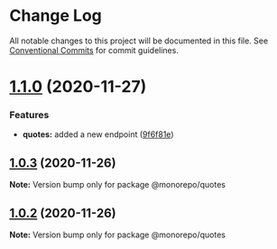 # Change Log

All notable changes to this project will be documented in this file.
See [Conventional Commits](https://conventionalcommits.org) for commit guidelines.

# [1.1.0](https://github.com/karopolopoulos/a-song-of-monorepos-and-microservices/compare/@monorepo/quotes@1.0.3...@monorepo/quotes@1.1.0) (2020-11-27)


### Features

* **quotes:** added a new endpoint ([9f6f81e](https://github.com/karopolopoulos/a-song-of-monorepos-and-microservices/commit/9f6f81e3f9f8be00d19f8e95d3acfbb9ae249387))





## [1.0.3](https://github.com/karopolopoulos/a-song-of-monorepos-and-microservices/compare/@monorepo/quotes@1.0.2...@monorepo/quotes@1.0.3) (2020-11-26)

**Note:** Version bump only for package @monorepo/quotes





## [1.0.2](https://github.com/karopolopoulos/a-song-of-monorepos-and-microservices/compare/@monorepo/quotes@1.0.1...@monorepo/quotes@1.0.2) (2020-11-26)

**Note:** Version bump only for package @monorepo/quotes

